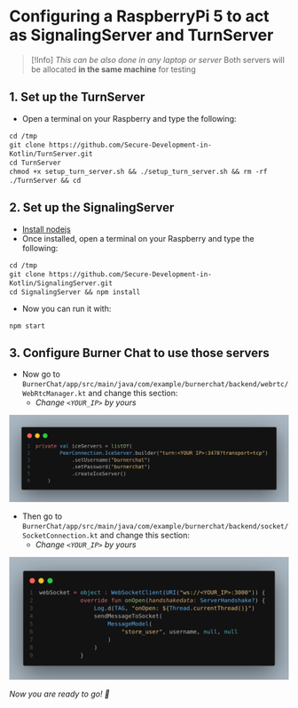 # Configuring a RaspberryPi 5 to act as SignalingServer and TurnServer

> [!Info]
> *This can be also done in any laptop or server*
> Both servers will be allocated **in the same machine** for testing

## 1. Set up the TurnServer

- Open a terminal on your Raspberry and type the following:

```shell
cd /tmp
git clone https://github.com/Secure-Development-in-Kotlin/TurnServer.git
cd TurnServer
chmod +x setup_turn_server.sh && ./setup_turn_server.sh && rm -rf ./TurnServer && cd
```

## 2. Set up the SignalingServer

- [Install nodejs](https://nodejs.org/en/download/package-manager)
- Once installed, open a terminal on your Raspberry and type the following:

```shell
cd /tmp
git clone https://github.com/Secure-Development-in-Kotlin/SignalingServer.git
cd SignalingServer && npm install
```

- Now you can run it with:

```shell
npm start
```

## 3. Configure Burner Chat to use those servers

- Now go to `BurnerChat/app/src/main/java/com/example/burnerchat/backend/webrtc/WebRtcManager.kt` and change this section:
	- *Change `<YOUR_IP>` by yours*

![](img/Pasted%20image%2020241101095818.png)

- Then go to `BurnerChat/app/src/main/java/com/example/burnerchat/backend/socket/SocketConnection.kt` and change this section:
	- *Change `<YOUR_IP>` by yours*

![](img/Pasted%20image%2020241101095934.png)

*Now you are ready to go!  🦜*